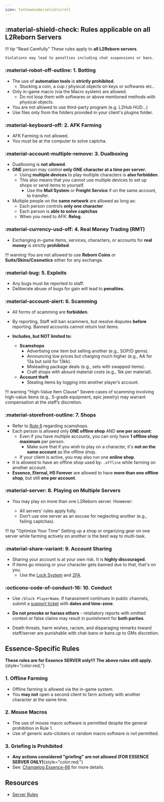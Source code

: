 ```yaml
---
icon: fontawesome/solid/scroll
---
```



## :material-shield-check: **Rules applicable on all L2Reborn Servers**


!!! tip "Read Carefully"
    These rules apply to **all L2Reborn servers**. 
    
    Violations may lead to penalties including chat suspensions or bans.

### :material-robot-off-outline: **1. Botting**

- The use of **automation tools** is **strictly prohibited**. 
    - Stucking a coin, a cup / physical objects on keys or softwares etc..
- Only in-game macro (via the Macro system)  are allowed.
    - Do not loop them with softwares or above mentioned methods with physical objects.
- You are not allowed to use third-party program (e.g. L2Hub HUD...)
- Use files only from the folders provided in your client's plugins folder.



### :material-keyboard-off: **2. AFK Farming**
- AFK Farming is not allowed.
- You must be at the computer to solve captcha.



### :material-account-multiple-remove: 3. Dualboxing
- Dualboxing is **not allowed**.  
- **ONE** person may control **only ONE character at a time per server**.
    - Using **multiple devices** to play multiple characters is **also forbidden**.  
    - This also means that you cannot use multiple devices to set up shops or send
    items to yourself.
        - Use the **Mail System** or **Freight Service** if on the same account, to transfer.
- Multiple people on the **same network** are allowed as long as:
    - Each person controls **only one character**
    - Each person is **able to solve captchas**
    - When you need to AFK: **Relog**.

### :material-currency-usd-off: **4. Real Money Trading (RMT)**

- Exchanging in-game items, services, characters, or accounts for **real money** is strictly **prohibited**.  

!!! warning
    You are not allowed to use **Reborn Coins** or **Suits/Skins/Cosmetics** either for any exchange.

### :material-bug: **5. Exploits**

- Any bugs must be reported to staff.
- Deliberate abuse of bugs for gain will lead to **penalties**.

### :material-account-alert: **6. Scamming**

- All forms of scamming are **forbidden**.
- By reporting, Staff will ban scammers, but resolve disputes **before** reporting. Banned accounts cannot return lost items.  

- **Includes, but NOT limited to:**

    - **Scamshops**
        - Advertising one item but selling another (e.g., SOP/D gems).
        - Announcing low prices but charging much higher (e.g., AA for 13a but sold for 13kk).
        - Misleading package deals (e.g., sets with swapped items).
        - Craft shops with absurd material costs (e.g., 1kk per material).
    - **Account theft**
        - Stealing items by logging into another player’s account.

!!! warning "High-Value Item Clause"
    Severe cases of scamming involving high-value items (e.g., S-grade equipment, epic jewelry) may warrant compensation at the staff’s discretion.
    



### :material-storefront-outline: **7. Shops**
- Refer to [Rule 6](#6-scamming) regarding scamshops.
- Each person is allowed only **ONE offline shop** AND **one per account**:
    - Even if you have multiple accounts, you can only have **1 offline shop maximum** per person.
        - Make sure that if you wish to play on a character, it's **not on the same account** as the offline shop.
    - If your client is active, you may also run one **online shop**.
- It is allowed to have an offline shop used by: `.offline` while farming on another account.
- **Essence, Eternal, H5 Forever** are allowed to have **more than one offline shop**, but still **one per account**.



### :material-server: **8. Playing on Multiple Servers**

- You may play on more than one L2Reborn server. However:

    - All servers’ rules apply fully.
    - Don’t use one server as an excuse for neglecting another (e.g., failing captchas).

!!! tip "Optimize Your Time"
    Setting up a shop or organizing gear on one server while farming actively on another is the best way to multi-task.



### :material-share-variant: **9. Account Sharing** 

- Sharing your account is at your own risk. It is **highly discouraged**. 
- If items go missing or your character gets banned due to that, that's on you.
    - Use the [Lock System](/faq/support/user-safety/#use-the-lock-system) and [2FA](/faq/support/user-safety/#enable-2fa).

### :octicons-code-of-conduct-16: **10. Conduct**  

- Use `/block PlayerName`. If harassment continues in public channels, submit a [support ticket](https://l2reborn.org/support/) with **dates and time-zone**.  

- **Do not provoke or harass others** - retaliatory reports with omitted context or false claims may result in punishment for **both parties**.  

- Death threats, harm wishes, racism, and disparaging remarks toward staff/server are punishable with chat-bans or bans up to GMs discretion.

## **Essence-Specific Rules**

**These rules are for Essence SERVER only!!! The above rules still apply.**{style="color:red;"}

### **1. Offline Farming**

- Offline farming is allowed via the in-game system. 
- You **may not** open a second client to farm actively with another character at the same time.



### **2. Mouse Macros**

- The use of mouse macro software is permitted despite the general prohibition in Rule 1.
- Use of generic auto-clickers or random macro software is not permitted.



### **3. Griefing is Prohibited**

- **Any actions considered "griefing" are not allowed (FOR ESSENCE SERVER ONLY)**{style="color:red;"} 
- See: [Changelog Essence-66](https://l2reborn.org/news/changelog-essence-66/) for more details.


## Resources

- [Server Rules](https://l2reborn.org/server-rules/)